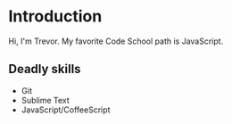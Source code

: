 # Introduction

Hi, I'm Trevor. My favorite Code School path is JavaScript.

## Deadly skills

* Git
* Sublime Text
* JavaScript/CoffeeScript
